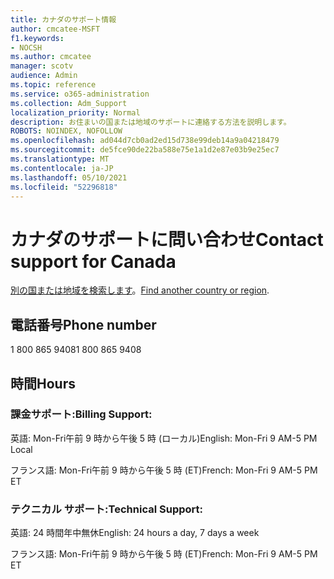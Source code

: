 ```yaml
---
title: カナダのサポート情報
author: cmcatee-MSFT
f1.keywords:
- NOCSH
ms.author: cmcatee
manager: scotv
audience: Admin
ms.topic: reference
ms.service: o365-administration
ms.collection: Adm_Support
localization_priority: Normal
description: お住まいの国または地域のサポートに連絡する方法を説明します。
ROBOTS: NOINDEX, NOFOLLOW
ms.openlocfilehash: ad044d7cb0ad2ed15d738e99deb14a9a04218479
ms.sourcegitcommit: de5fce90de22ba588e75e1a1d2e87e03b9e25ec7
ms.translationtype: MT
ms.contentlocale: ja-JP
ms.lasthandoff: 05/10/2021
ms.locfileid: "52296818"
---
```

# <a name="contact-support-for-canada"></a><span data-ttu-id="49b9a-103">カナダのサポートに問い合わせ</span><span class="sxs-lookup"><span data-stu-id="49b9a-103">Contact support for Canada</span></span>

<span data-ttu-id="49b9a-104">[別の国または地域を検索します](../../business-video/get-help-support.md)。</span><span class="sxs-lookup"><span data-stu-id="49b9a-104">[Find another country or region](../../business-video/get-help-support.md).</span></span>

## <a name="phone-number"></a><span data-ttu-id="49b9a-105">電話番号</span><span class="sxs-lookup"><span data-stu-id="49b9a-105">Phone number</span></span>
<span data-ttu-id="49b9a-106">1 800 865 9408</span><span class="sxs-lookup"><span data-stu-id="49b9a-106">1 800 865 9408</span></span>

## <a name="hours"></a><span data-ttu-id="49b9a-107">時間</span><span class="sxs-lookup"><span data-stu-id="49b9a-107">Hours</span></span>
### <a name="billing-support"></a><span data-ttu-id="49b9a-108">課金サポート:</span><span class="sxs-lookup"><span data-stu-id="49b9a-108">Billing Support:</span></span>

<span data-ttu-id="49b9a-109">英語: Mon-Fri午前 9 時から午後 5 時 (ローカル)</span><span class="sxs-lookup"><span data-stu-id="49b9a-109">English: Mon-Fri 9 AM-5 PM Local</span></span>

<span data-ttu-id="49b9a-110">フランス語: Mon-Fri午前 9 時から午後 5 時 (ET)</span><span class="sxs-lookup"><span data-stu-id="49b9a-110">French: Mon-Fri 9 AM-5 PM ET</span></span>

### <a name="technical-support"></a><span data-ttu-id="49b9a-111">テクニカル サポート:</span><span class="sxs-lookup"><span data-stu-id="49b9a-111">Technical Support:</span></span>

<span data-ttu-id="49b9a-112">英語: 24 時間年中無休</span><span class="sxs-lookup"><span data-stu-id="49b9a-112">English: 24 hours a day, 7 days a week</span></span>

<span data-ttu-id="49b9a-113">フランス語: Mon-Fri午前 9 時から午後 5 時 (ET)</span><span class="sxs-lookup"><span data-stu-id="49b9a-113">French: Mon-Fri 9 AM-5 PM ET</span></span>
